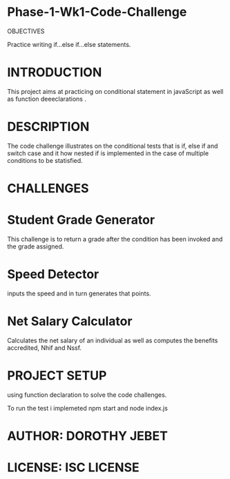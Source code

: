 # Phase-1-Wk1-Code-Challenge
OBJECTIVES

Practice writing if...else if...else statements.

# INTRODUCTION

This project aims at practicing on conditional statement in javaScript as well as function deeeclarations .
# DESCRIPTION

The code challenge illustrates on the conditional tests that is if, else if and switch case and it how nested if is implemented in the case of multiple conditions to be statisfied.

# CHALLENGES

# Student Grade Generator

This challenge is to return a grade after the condition has been invoked and the grade assigned.

# Speed Detector

inputs the speed and in turn generates that points.

# Net Salary Calculator

Calculates the net salary of an individual as well as computes the benefits accredited, Nhif and Nssf.

# PROJECT SETUP
using function declaration to solve the code challenges.

To run the test i implemeted npm start and node index.js

# AUTHOR: DOROTHY JEBET

# LICENSE: ISC LICENSE




